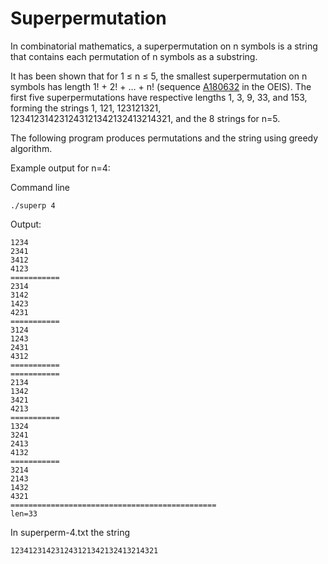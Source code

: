 # Superpermutation

In combinatorial mathematics, a superpermutation on n symbols is a string that contains each permutation of n symbols as a substring.

It has been shown that for 1 ≤ n ≤ 5, the smallest superpermutation on n symbols has length 1! + 2! + … + n! (sequence [A180632](https://oeis.org/A180632) in the OEIS). The first five superpermutations have respective lengths 1, 3, 9, 33, and 153, forming the strings 1, 121, 123121321, 123412314231243121342132413214321, and the 8 strings for n=5.

The following program produces permutations and the string using greedy algorithm.

Example output for n=4:

Command line
```
./superp 4
```
Output:

```
1234
2341
3412
4123
===========
2314
3142
1423
4231
===========
3124
1243
2431
4312
===========
===========
2134
1342
3421
4213
===========
1324
3241
2413
4132
===========
3214
2143
1432
4321
==============================================
len=33
```

In superperm-4.txt the string

```
123412314231243121342132413214321
```
